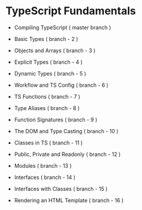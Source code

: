 # TypeScript Fundamentals

- Compiling TypeScript ( master branch )

- Basic Types ( branch - 2 )

- Objects and Arrays ( branch - 3 )

- Explicit Types ( branch - 4 )

- Dynamic Types ( branch - 5 )

- Workflow and TS Config ( branch - 6 )

- TS Functions ( branch - 7 )

- Type Aliases ( branch - 8 )

- Function Signatures ( branch - 9 )

- The DOM and Type Casting ( branch - 10 )

- Classes in TS ( branch - 11 )

- Public, Private and Readonly ( branch - 12 )

- Modules ( branch - 13 )

- Interfaces ( branch - 14 )

- Interfaces with Classes ( branch - 15 )

- Rendering an HTML Template ( branch - 16 )
